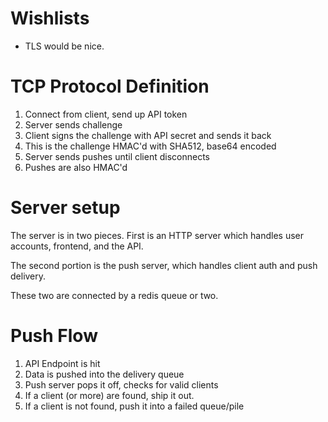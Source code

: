 # Wishlists

* TLS would be nice.

# TCP Protocol Definition

1. Connect from client, send up API token
1. Server sends challenge
1. Client signs the challenge with API secret and sends it back
  2. This is the challenge HMAC'd with SHA512, base64 encoded
1. Server sends pushes until client disconnects
  2. Pushes are also HMAC'd

# Server setup

The server is in two pieces.  First is an HTTP server which handles user accounts, frontend, and the API.

The second portion is the push server, which handles client auth and push delivery.

These two are connected by a redis queue or two.

# Push Flow

1. API Endpoint is hit
1. Data is pushed into the delivery queue
1. Push server pops it off, checks for valid clients
  2. If a client (or more) are found, ship it out.
  2. If a client is not found, push it into a failed queue/pile
